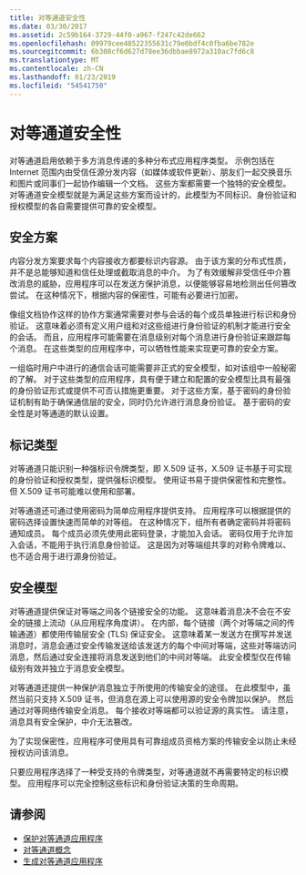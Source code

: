 ```yaml
---
title: 对等通道安全性
ms.date: 03/30/2017
ms.assetid: 2c59b164-3729-44f0-a967-f247c42de662
ms.openlocfilehash: 09979cee48522355631c79e0bdf4c0fba6be782e
ms.sourcegitcommit: 6b308cf6d627d78ee36dbbae8972a310ac7fd6c8
ms.translationtype: MT
ms.contentlocale: zh-CN
ms.lasthandoff: 01/23/2019
ms.locfileid: "54541750"
---
```

# <a name="peer-channel-security"></a>对等通道安全性
对等通道启用依赖于多方消息传递的多种分布式应用程序类型。 示例包括在 Internet 范围内由受信任源分发内容（如媒体或软件更新）、朋友们一起交换音乐和图片或同事们一起协作编辑一个文档。 这些方案都需要一个独特的安全模型。 对等通道安全模型就是为满足这些方案而设计的，此模型为不同标识、身份验证和授权模型的各自需要提供可靠的安全模型。  
  
## <a name="security-scenarios"></a>安全方案  
 内容分发方案要求每个内容接收方都要标识内容源。 由于该方案的分布式性质，并不是总能够知道和信任处理或截取消息的中介。 为了有效缓解非受信任中介篡改消息的威胁，应用程序可以在发送方保护消息，以便能够容易地检测出任何篡改尝试。 在这种情况下，根据内容的保密性，可能有必要进行加密。  
  
 像组文档协作这样的协作方案通常需要对参与会话的每个成员单独进行标识和身份验证。 这意味着必须有定义用户组和对这些组进行身份验证的机制才能进行安全的会话。 而且，应用程序可能需要在消息级别对每个消息进行身份验证来跟踪每个消息。 在这些类型的应用程序中，可以牺牲性能来实现更可靠的安全方案。  
  
 一组临时用户中进行的通信会话可能需要非正式的安全模型，如对该组中一般秘密的了解。 对于这些类型的应用程序，具有便于建立和配置的安全模型比具有最强的身份验证形式或提供不可否认措施更重要。 对于这些方案，基于密码的身份验证机制有助于确保通信层的安全，同时仍允许进行消息身份验证。 基于密码的安全性是对等通道的默认设置。  
  
## <a name="token-types"></a>标记类型  
 对等通道只能识别一种强标识令牌类型，即 X.509 证书，X.509 证书基于可实现的身份验证和授权类型，提供强标识模型。 使用证书易于提供保密性和完整性。 但 X.509 证书可能难以使用和部署。  
  
 对等通道还可通过使用密码为简单应用程序提供支持。 应用程序可以根据提供的密码选择设置快速而简单的对等组。 在这种情况下，组所有者确定密码并将密码通知成员。 每个成员必须先使用此密码登录，才能加入会话。 密码仅用于允许加入会话，不能用于执行消息身份验证。 这是因为对等端组共享的对称令牌难以、也不适合用于进行源身份验证。  
  
## <a name="security-model"></a>安全模型  
 对等通道提供保证对等端之间各个链接安全的功能。 这意味着消息决不会在不安全的链接上流动（从应用程序角度讲）。 在内部，每个链接（两个对等端之间的传输通道）都使用传输层安全 (TLS) 保证安全。 这意味着某一发送方在撰写并发送消息时，消息会通过安全传输发送给该发送方的每个中间对等端，这些对等端访问消息，然后通过安全连接将消息发送到他们的中间对等端。 此安全模型仅在传输级别有效并独立于消息安全模型。  
  
 对等通道还提供一种保护消息独立于所使用的传输安全的途径。 在此模型中，虽然当前只支持 X.509 证书，但消息在源上可以使用源的安全令牌加以保护。 然后通过对等网络传输安全消息。 每个接收对等端都可以验证源的真实性。 请注意，消息具有安全保护，中介无法篡改。  
  
 为了实现保密性，应用程序可使用具有可靠组成员资格方案的传输安全以防止未经授权访问该消息。  
  
 只要应用程序选择了一种受支持的令牌类型，对等通道就不再需要特定的标识模型。 应用程序可以完全控制这些标识和身份验证决策的生命周期。  
  
## <a name="see-also"></a>请参阅
- [保护对等通道应用程序](../../../../docs/framework/wcf/feature-details/securing-peer-channel-applications.md)
- [对等通道概念](../../../../docs/framework/wcf/feature-details/peer-channel-concepts.md)
- [生成对等通道应用程序](../../../../docs/framework/wcf/feature-details/building-a-peer-channel-application.md)
